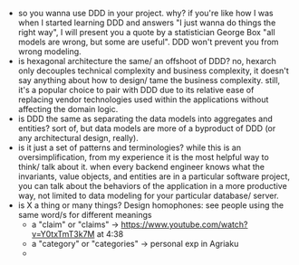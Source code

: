 - so you wanna use DDD in your project. why? if you're like how I was when I started learning DDD and answers "I just wanna do things the right way", I will present you a quote by a statistician George Box "all models are wrong, but some are useful". DDD won't prevent you from wrong modeling.
- is hexagonal architecture the same/ an offshoot of DDD? no, hexarch only decouples technical complexity and business complexity, it doesn't say anything about how to design/ tame the business complexity. still, it's a popular choice to pair with DDD due to its relative ease of replacing vendor technologies used within the applications without affecting the domain logic.
- is DDD the same as separating the data models into aggregates and entities? sort of, but data models are more of a byproduct of DDD (or any architectural design, really).
- is it just a set of patterns and terminologies? while this is an oversimplification, from my experience it is the most helpful way to think/ talk about it. when every backend engineer knows what the invariants, value objects, and entities are in a particular software project, you can talk about the behaviors of the application in a more productive way, not limited to data modeling for your particular database/ server.
- is X a thing or many things? Design homophones:  see people using the same word/s for different meanings
	- a "claim" or "claims" -> https://www.youtube.com/watch?v=Y0txTmT3k7M at 4:38
	- a "category" or "categories" -> personal exp in Agriaku
	- 